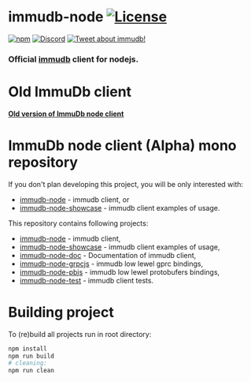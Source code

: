 # immudb-node [![License](https://img.shields.io/github/license/codenotary/immudb-node)](LICENSE)

[![npm](https://img.shields.io/npm/v/@codenotary/immudb-node)](https://www.npmjs.com/package/@codenotary/immudb-node)
[![Discord](https://img.shields.io/discord/831257098368319569)](https://discord.gg/EWeCbkjZVu) 
[![Tweet about immudb!](https://img.shields.io/twitter/url/http/shields.io.svg?style=social&label=Tweet%20about%20immudb)](https://twitter.com/intent/tweet?text=immudb:%20lightweight,%20high-speed%20immutable%20database!&url=https://github.com/codenotary/immudb)

### Official [immudb] client for nodejs.

[immudb]: https://immudb.io/

# Old ImmuDb client

**[Old version of ImmuDb node client](https://github.com/codenotary/immudb-node/releases/tag/v1.1.1)**

# ImmuDb node client (Alpha) mono repository



If you don't plan developing this project, you will be only interested with:

- [immudb-node](immudb-node) - immudb client, or
- [immudb-node-showcase](immudb-node-showcase) - immudb client examples of usage.

This repository contains following projects:

- [immudb-node](immudb-node) - immudb client, 
- [immudb-node-showcase](immudb-node-showcase) - immudb client examples of usage, 
- [immudb-node-doc](immudb-node-doc) - Documentation of immudb client,
- [immudb-node-grpcjs](immudb-node-grpcjs) - immudb low lewel gprc bindings,
- [immudb-node-pbjs](immudb-node-pbjs) - immudb low lewel protobufers bindings, 
- [immudb-node-test](immudb-node-test) - immudb client tests.

# Building project

To (re)build all projects run in root directory:

```sh
npm install
npm run build
# cleaning:
npm run clean
```

